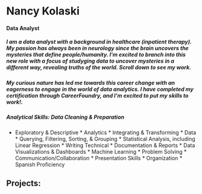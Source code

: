 # Nancy Kolaski 
#### Data Analyst
##### I am a data analyst with a background in healthcare (inpatient therapy). My passion has always been in neurology since the brain uncovers the mysteries that define people/humanity. I'm excited to branch into this new role with a focus of studyging data to uncover mysteries in a different way, revealing truths of the world. Scroll down to see my work.

##### My curious nature has led me towards this career change with an eagerness to engage in the world of data analytics.  I have completed my certification through CareerFoundry, and I'm excited to put my skills to work!.  

##### Analytical Skills:  Data Cleaning & Preparation
* Exploratory & Descriptive  * Analytics  * Integrating & Transforming  * Data  * Querying, Filtering, Sorting, & Grouping  * Statistical Analysis, including Linear Regression  * Writing Technical  * Documentation & Reports  * Data Visualizations & Dashboards  * Machine Learning  * Problem Solving  * Communication/Collaboration  * Presentation Skills  * Organization  * Spanish Proficiency

## Projects:

